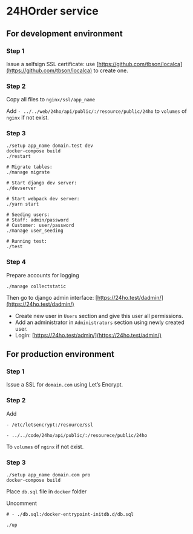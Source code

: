 # 24HOrder service

## For development environment

### Step 1

Issue a selfsign SSL certificate: use [https://github.com/tbson/localca](https://github.com/tbson/localca) to create one.

### Step 2

Copy all files to `nginx/ssl/app_name` 

Add `- ../../web/24ho/api/public/:/resource/public/24ho` to `volumes` of `nginx` if not exist.

### Step 3

```
./setup app_name domain.test dev
docker-compose build
./restart

# Migrate tables:
./manage migrate

# Start django dev server:
./devserver

# Start webpack dev server:
./yarn start

# Seeding users:
# Staff: admin/password
# Customer: user/password
./manage user_seeding

# Running test:
./test
```

### Step 4

Prepare accounts for logging
```
./manage collectstatic
```

Then go to django admin interface: [https://24ho.test/dadmin/](https://24ho.test/dadmin/)

- Create new user in `Users` section and give this user all permissions.
- Add an administrator in `Administrators` section using newly created user.
- Login: [https://24ho.test/admin/](https://24ho.test/admin/)

## For production environment

### Step 1

Issue a SSL for `domain.com` using Let’s Encrypt.

### Step 2

Add 

```
- /etc/letsencrypt:/resource/ssl

- ../../code/24ho/api/public/:/resourece/public/24ho
```

To `volumes` of `nginx` if not exist.

### Step 3

```
./setup app_name domain.com pro
docker-compose build
```
Place `db.sql` file in `docker` folder

Uncomment

`# - ./db.sql:/docker-entrypoint-initdb.d/db.sql`

```
./up
```
